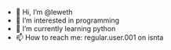 - 👋 Hi, I’m @leweth
- 👀 I’m interested in programming
- 🌱 I’m currently learning python
- 📫 How to reach me: regular.user.001 on isnta

<!---
leweth/leweth is a ✨ special ✨ repository because its `README.md` (this file) appears on your GitHub profile.
You can click the Preview link to take a look at your changes.
--->
